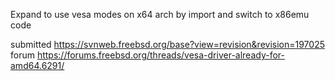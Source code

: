 
Expand to use vesa modes on x64 arch by import and switch to x86emu code<br>

submitted https://svnweb.freebsd.org/base?view=revision&revision=197025<br>
forum https://forums.freebsd.org/threads/vesa-driver-already-for-amd64.6291/<br>